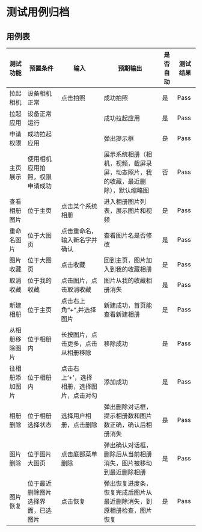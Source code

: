 # 测试用例归档

## 用例表

| 测试功能    |预置条件|输入|预期输出|是否自动|测试结果|
|---------|-------------------------|--------------------------------|--------------------------------|--------------------------------|--------------------------------|
| 拉起相机    |设备相机正常|点击拍照|成功拍照|是|Pass|
| 拉起应用    |设备正常运行|		|成功拉起应用|是|Pass|
| 申请权限    |成功拉起应用|		|弹出提示框|是|Pass|
| 主页展示    |使用相机应用拍照，权限申请成功|	|展示系统相册（相机，视频，截屏录屏，动态照片，我的收藏，最近删除），默认缩略图|否|Pass|
| 查看相册图片  |位于主页|点击某个系统相册|进入相册图片列表，展示图片和视频|是|Pass|
| 重命名图片    |位于大图页|点击重命名，输入新名字并确认|查看图片名是否修改|是|Pass|
| 图片收藏    |	位于大图页|点击收藏|回到主页，图片加入到我的收藏相册|是|Pass|
| 取消收藏    |	位于我的收藏|点击图片，点击取消收藏|图片从我的收藏相册消失|是|Pass|
| 新建相册    |位于主页|点击右上角“+”,并选择图片|新建成功，首页能查看新建相册|是|Pass|
| 从相册移除图片   |位于相册内|长按图片，点击更多，点击从相册移除|移除成功|是|Pass|
| 往相册添加图片   |位于相册内|点击右上‘+’，选择相册，选择图片，点击对勾|添加成功|是|Pass|
| 相册删除    |	位于相册选择状态|选择用户相册，点击删除|弹出删除对话框，提示相册数和图片数正确，确认后相册消失|是|Pass|
| 图片删除    |	位于图片大图页|点击底部菜单删除|弹出确认对话框，删除后从当前相册消失，图片被移动到最近删除相册|是|Pass|
| 图片恢复    |	位于最近删除图片选择界面，已选图片|点击恢复|弹出恢复进度条，恢复完成后图片从最近删除消失，到原相册检查，图片恢复|是|Pass|
